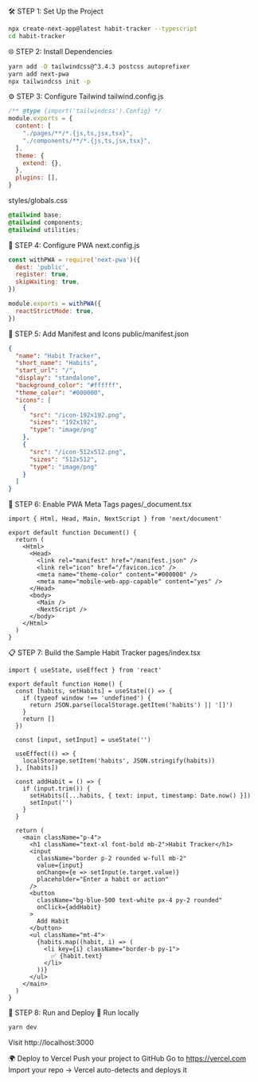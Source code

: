 🛠️ STEP 1: Set Up the Project
```bash
npx create-next-app@latest habit-tracker --typescript
cd habit-tracker
```

🌐 STEP 2: Install Dependencies
```bash
yarn add -D tailwindcss@^3.4.3 postcss autoprefixer
yarn add next-pwa
npx tailwindcss init -p
```

⚙️ STEP 3: Configure Tailwind
tailwind.config.js
```javascript
/** @type {import('tailwindcss').Config} */
module.exports = {
  content: [
    "./pages/**/*.{js,ts,jsx,tsx}",
    "./components/**/*.{js,ts,jsx,tsx}",
  ],
  theme: {
    extend: {},
  },
  plugins: [],
}
```

styles/globals.css
```css
@tailwind base;
@tailwind components;
@tailwind utilities;
```

🔌 STEP 4: Configure PWA
next.config.js
```javascript
const withPWA = require('next-pwa')({
  dest: 'public',
  register: true,
  skipWaiting: true,
})

module.exports = withPWA({
  reactStrictMode: true,
})
```

📄 STEP 5: Add Manifest and Icons
public/manifest.json
```json
{
  "name": "Habit Tracker",
  "short_name": "Habits",
  "start_url": "/",
  "display": "standalone",
  "background_color": "#ffffff",
  "theme_color": "#000000",
  "icons": [
    {
      "src": "/icon-192x192.png",
      "sizes": "192x192",
      "type": "image/png"
    },
    {
      "src": "/icon-512x512.png",
      "sizes": "512x512",
      "type": "image/png"
    }
  ]
}
```

🧠 STEP 6: Enable PWA Meta Tags
pages/_document.tsx
```tsx
import { Html, Head, Main, NextScript } from 'next/document'

export default function Document() {
  return (
    <Html>
      <Head>
        <link rel="manifest" href="/manifest.json" />
        <link rel="icon" href="/favicon.ico" />
        <meta name="theme-color" content="#000000" />
        <meta name="mobile-web-app-capable" content="yes" />
      </Head>
      <body>
        <Main />
        <NextScript />
      </body>
    </Html>
  )
}
```

📋 STEP 7: Build the Sample Habit Tracker
pages/index.tsx
```tsx
import { useState, useEffect } from 'react'

export default function Home() {
  const [habits, setHabits] = useState(() => {
    if (typeof window !== 'undefined') {
      return JSON.parse(localStorage.getItem('habits') || '[]')
    }
    return []
  })

  const [input, setInput] = useState('')

  useEffect(() => {
    localStorage.setItem('habits', JSON.stringify(habits))
  }, [habits])

  const addHabit = () => {
    if (input.trim()) {
      setHabits([...habits, { text: input, timestamp: Date.now() }])
      setInput('')
    }
  }

  return (
    <main className="p-4">
      <h1 className="text-xl font-bold mb-2">Habit Tracker</h1>
      <input
        className="border p-2 rounded w-full mb-2"
        value={input}
        onChange={e => setInput(e.target.value)}
        placeholder="Enter a habit or action"
      />
      <button
        className="bg-blue-500 text-white px-4 py-2 rounded"
        onClick={addHabit}
      >
        Add Habit
      </button>
      <ul className="mt-4">
        {habits.map((habit, i) => (
          <li key={i} className="border-b py-1">
            ✅ {habit.text}
          </li>
        ))}
      </ul>
    </main>
  )
}
```

🚀 STEP 8: Run and Deploy
🧪 Run locally
```bash
yarn dev
```
Visit http://localhost:3000

🌍 Deploy to Vercel
Push your project to GitHub
Go to https://vercel.com
Import your repo → Vercel auto-detects and deploys it
